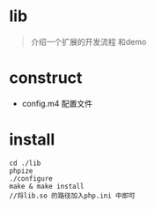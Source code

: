 # lib
>介绍一个扩展的开发流程 和demo

# construct
- config.m4 配置文件

# install
```
cd ./lib
phpize
./configure
make & make install
//将lib.so 的路径加入php.ini 中即可
```
